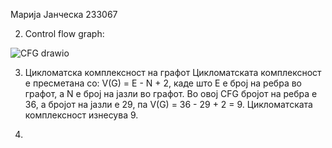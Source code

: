 Марија Јанческа 233067

2. Control flow graph:

![CFG drawio](https://github.com/user-attachments/assets/a1fe718e-81ce-4114-9442-f1e0c7c88543)

3. Цикломатска комплексност на графот
   Цикломатската комплексност е пресметана со: V(G) = E - N + 2, каде што Е е број на ребра во графот, а
   N е број на јазли во графот.
   Во овој CFG бројот на ребра е 36, а бројот на јазли е 29, па  V(G) = 36 - 29 + 2 = 9.
   Цикломатската комплексност изнесува 9.

4.
